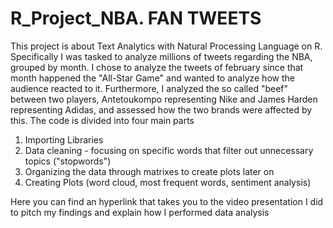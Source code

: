 # R_Project_NBA. FAN TWEETS
This project is about Text Analytics with Natural Processing Language on R. Specifically I was tasked to analyze millions of tweets regarding the NBA, grouped by month. I chose to analyze the tweets of february since that month happened the "All-Star Game" and wanted to analyze how the audience reacted to it. Furthermore, I analyzed the so called "beef" between two players, Antetoukompo representing Nike and James Harden representing Adidas, and assessed how the two brands were affected by this.
The code is divided into four main parts
1. Importing Libraries
2. Data cleaning - focusing on specific words that filter out unnecessary topics ("stopwords")
3. Organizing the data through matrixes to create plots later on
4. Creating Plots (word cloud, most frequent words, sentiment analysis)

Here you can find an hyperlink that takes you to the video presentation I did to pitch my findings and explain how I performed data analysis
